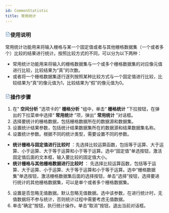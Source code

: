 ```yaml
---
id: CommonStatistic
title: 常用统计
---
```

### ![](../../../img/read.gif)使用说明

常用统计功能用来将输入栅格与某一个固定值或者与其他栅格数据集（一个或者多个）比较的结果进行统计。按照比较方式的不同，可以分为以下两种：

* 常用统计功能用来将输入的栅格数据集与一个或多个栅格数据集的对应像元值进行比较，比较结果为“真”的次数。
* 或者将一个栅格数据集逐行逐列按照某种比较方式与一个固定值进行比较，比较结果为“真”的像元值为1，比较结果为“假”的像元值为0。

### ![](../../../img/read.gif)操作步骤

1. 在“ **空间分析** ”选项卡的“ **栅格分析** ”组中，单击“ **栅格统计** ”下拉按钮，在弹出的下拉菜单中选择“ **常用统计** ”项，弹出“ **常用统计** ”对话框。
2. 选择要统计的栅格数据，包括栅格数据所在的数据源和数据集。
3. 设置统计结果参数，包括统计结果数据集所在的数据源和结果数据集名称。
4. 设置统计参数。根据不同的统计类型，需要设置不同的参数。 
* **统计栅格与固定值进行比较时** ：先选择比较运算函数，包括等于运算、大于运算、小于运算、大于等于运算和小于等于运算。选中“固定值”单选按钮，激活固定值后面的文本框，输入要比较的固定值大小。
* **统计栅格与其他栅格数据进行比较时** ： 先选择比较运算函数，包括等于运算、大于运算、小于运算、大于等于运算和小于等于运算。选中“栅格数据集”单选按钮，激活栅格数据集后面的选择按钮，单击“选择”按钮，选择要进行统计的其他栅格数据集，可以是单个或者多个栅格数据集。 
5. 设置是否忽略无值数据。默认忽略无值数据。选中该参数，在进行统计时，无值数据将不参与统计，否则统计过程中需要考虑无值数据。
6. 单击“确定”按钮，执行统计操作。单击“取消”按钮，退出当前对话框。



